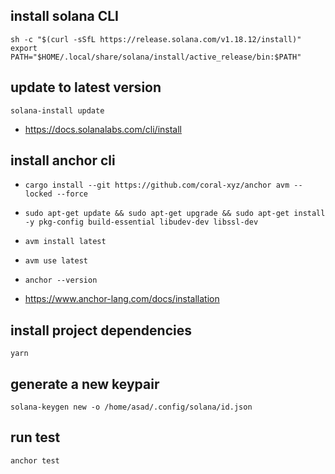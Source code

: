 ## install solana CLI 

```sh -c "$(curl -sSfL https://release.solana.com/v1.18.12/install)"```
```export PATH="$HOME/.local/share/solana/install/active_release/bin:$PATH"```

## update to latest version

```solana-install update```

- https://docs.solanalabs.com/cli/install


## install anchor cli
- ```cargo install --git https://github.com/coral-xyz/anchor avm --locked --force```
- ```sudo apt-get update && sudo apt-get upgrade && sudo apt-get install -y pkg-config build-essential libudev-dev libssl-dev```
- ```avm install latest```
- ```avm use latest```
- ```anchor --version```

- https://www.anchor-lang.com/docs/installation


## install project dependencies

```yarn```

## generate a new keypair

```solana-keygen new -o /home/asad/.config/solana/id.json```


## run test

```anchor test```

